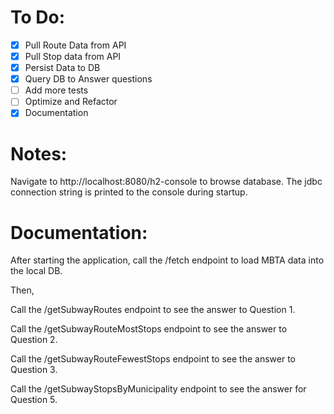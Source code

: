 # To Do:

- [X] Pull Route Data from API
- [X] Pull Stop data from API
- [X] Persist Data to DB
- [X] Query DB to Answer questions
- [ ] Add more tests
- [ ] Optimize and Refactor
- [X] Documentation

# Notes:

Navigate to http://localhost:8080/h2-console to browse database.
The jdbc connection string is printed to the console during startup.

# Documentation:

After starting the application, call the /fetch endpoint to load MBTA data into the local DB.

Then,

Call the /getSubwayRoutes endpoint to see the answer to Question 1.

Call the /getSubwayRouteMostStops endpoint to see the answer to Question 2.

Call the /getSubwayRouteFewestStops endpoint to see the answer to Question 3.

Call the /getSubwayStopsByMunicipality endpoint to see the answer for Question 5.